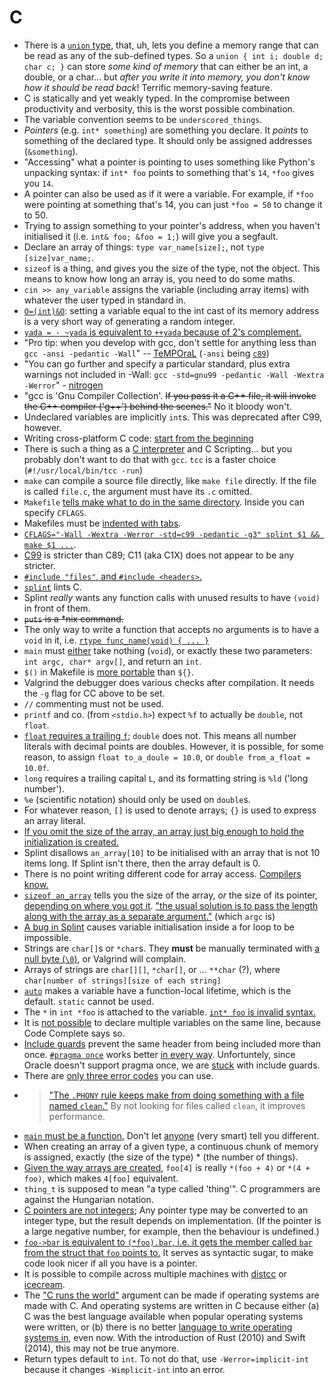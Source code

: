 # C

- There is a [`union` type](https://cs.smu.ca/~porter/csc/common_341_342/notes/union.html), that, uh, lets you define a memory range that can be read as any of the sub-defined types. So a `union { int i; double d; char c; }` can store *some kind of memory* that can either be an int, a double, or a char... but *after you write it into memory, you don't know how it should be read back*! Terrific memory-saving feature.
- C is statically and yet weakly typed. In the compromise between productivity and verbosity, this is the worst possible combination.
- The variable convention seems to be `underscored_things`.
- _Pointers_ (e.g. `int* something`) are something you declare. It _points_ to something of the declared type. It should only be assigned addresses (`&something`).
- "Accessing" what a pointer is pointing to uses something like Python's unpacking syntax: if `int* foo` points to something that's `14`, `*foo` gives you `14`.
- A pointer can also be used as if it were a variable. For example, if `*foo` were pointing at something that's 14, you can just `*foo = 50` to change it to 50.
- Trying to assign something to your pointer's address, when you haven't initialised it (i.e. `int& foo; &foo = 1;`) will give you a segfault.
- Declare an array of things: `type var_name[size];`, not `type [size]var_name;`.
- `sizeof` is a thing, and gives you the size of the type, not the object. This means to know how long an array is, you need to do some maths.
- `cin >> any_variable` assigns the variable (including array items) with whatever the user typed in standard in.
- [`O=(int)&O`](https://github.com/duckythescientist/obfuscatedLife/blob/master/remarks.md#int-_2048ointo______): setting a variable equal to the int cast of its memory address is a very short way of generating a random integer.
- [`yada = - ~yada` is equivalent to `++yada` because of 2's complement.](https://github.com/duckythescientist/obfuscatedLife/blob/master/remarks.md#while__-__2048___oo0x41c64e6d123450x7fffffff1024150)
- "Pro tip: when you develop with gcc, don't settle for anything less than `gcc -ansi -pedantic -Wall`" -- [TeMPOraL](https://news.ycombinator.com/item?id=7156405) (`-ansi` being [`c89`](http://stackoverflow.com/questions/10300114/should-i-use-ansi-or-explicit-std-as-compiler-flags))
- "You can go further and specify a particular standard, plus extra warnings not included in -Wall: `gcc -std=gnu99 -pedantic -Wall -Wextra -Werror`" - [nitrogen](https://news.ycombinator.com/item?id=7156405)
- "gcc is 'Gnu Compiler Collection'. ~~If you pass it a C++ file, it will invoke the C++ compiler ('g++') behind the scenes."~~ No it bloody won't.
- Undeclared variables are implicitly `int`s. This was deprecated after C99, however.
- Writing cross-platform C code: [start from the beginning](http://www.ski-epic.com/source_code_essays/ten_rules_for_writing_cross_platform_c_source_code.html)
- There is such a thing as a [C interpreter](http://www.reddit.com/r/programming/comments/2latu2/c4_c_in_4_functions/clt70uk) and C Scripting... but you probably don't want to do that with `gcc`. `tcc` is a faster choice (`#!/usr/local/bin/tcc -run`)
- `make` can compile a source file directly, like `make file` directly. If the file is called `file.c`, the argument must have its `.c` omitted.
- `Makefile` [tells make what to do in the same directory](http://c.learncodethehardway.org/book/ex2.html). Inside you can specify `CFLAGS`.
- Makefiles must be [indented with tabs](http://stackoverflow.com/questions/2131213/can-you-make-valid-makefiles-without-tab-characters).
- [`CFLAGS="-Wall -Wextra -Werror -std=c99 -pedantic -g3" splint $1 && make $1 ...`](http://stackoverflow.com/a/2574456/1558430).
- [C99](https://en.wikipedia.org/wiki/C99) is stricter than C89; C11 (aka C1X) does not appear to be any stricter.
- [`#include "files"`, and `#include <headers>`.](http://stackoverflow.com/a/50266/1558430)
- [`splint`](http://splint.org/) lints C.
- Splint _really_ wants any function calls with unused results to have `(void)` in front of them.
- ~~`puts` is a \*nix command.~~
- The only way to write a function that accepts no arguments is to have a `void` in it, i.e. [`rtype func_name(void) { ... }`](http://stackoverflow.com/a/3156437/1558430)
- `main` must [either](http://stackoverflow.com/questions/3156423/why-dont-we-use-void-in-main#comment3246503_3156423) take nothing (`void`), or exactly these two parameters: `int argc, char* argv[]`, and return an `int`.
- `$()` in Makefile is [more portable](http://stackoverflow.com/questions/2214575/passing-arguments-to-make-run#comment2167270_2214593) than `${}`.
- Valgrind the debugger does various checks after compilation. It needs the `-g` flag for CC above to be set.
- `//` commenting must not be used.
- `printf` and co. (from `<stdio.h>`) expect `%f` to actually be `double`, not `float`.
- [`float` requires a trailing `f`](http://stackoverflow.com/a/5026592/1558430); `double` does not. This means all number literals with decimal points are doubles. However, it is possible, for some reason, to assign `float to_a_doule = 10.0`, or `double from_a_float = 10.0f`.
- `long` requires a trailing capital `L`, and its formatting string is `%ld` ('long number').
- `%e` (scientific notation) should only be used on `double`s.
- For whatever reason, `[]` is used to denote arrays; `{}` is used to express an array literal.
- [If you omit the size of the array, an array just big enough to hold the initialization is created.](http://www.tutorialspoint.com/cprogramming/c_arrays.htm)
- Splint disallows `an_array[10]` to be initialised with an array that is not 10 items long. If Splint isn't there, then the array default is 0.
- There is no point writing different code for array access. [Compilers know.](http://stackoverflow.com/questions/4939834/in-c-accessing-my-array-index-is-faster-or-accessing-by-pointer-is-faster)
- [`sizeof an_array`](http://stackoverflow.com/a/204232/1558430) tells you the size of the array, _or_ the size of its pointer, [depending on where you got it](http://stackoverflow.com/a/10349610/1558430). ["the usual solution is to pass the length along with the array as a separate argument."](http://stackoverflow.com/questions/37538/how-do-i-determine-the-size-of-my-array-in-c#comment28408105_10349610) (which `argc` is)
- [A bug in Splint](http://stackoverflow.com/questions/10257470/splint-parse-error-in-for-loop) causes variable initialisation inside a for loop to be impossible.
- Strings are `char[]`s or `*char`s. They **must** be manually terminated with [a null byte (`\0`)](http://stackoverflow.com/questions/18688971/c-char-array-initialization#comment27531014_18688992), or Valgrind will complain.
- Arrays of strings are `char[][]`, `*char[]`, or ... `**char` (?), where `char[number of strings][size of each string]`
- [`auto`](http://stackoverflow.com/questions/2192547/where-is-the-c-auto-keyword-used) makes a variable have a function-local lifetime, which is the default. `static` cannot be used.
- The `*` in `int *foo` is attached to the variable. [`int* foo` is invalid syntax.](http://stackoverflow.com/a/4203080/1558430)
- It is [not possible](http://stackoverflow.com/a/4203948/1558430) to declare multiple variables on the same line, because Code Complete says so.
- [Include guards](https://en.wikipedia.org/wiki/Include_guard) prevent the same header from being included more than once. [`#pragma once`](https://en.wikipedia.org/wiki/Pragma_once) works better [in every way](http://stackoverflow.com/a/6793411/1558430). Unfortuntely, since Oracle doesn't support pragma once, we are [stuck](http://stackoverflow.com/a/1144110/1558430) with include guards.
- There are [only three error codes](https://en.wikipedia.org/wiki/Errno.h) you can use.
- > ["The `.PHONY` rule keeps make from doing something with a file named `clean`."](http://www.cs.colby.edu/maxwell/courses/tutorials/maketutor/) By not looking for files called `clean`, it improves performance.
- [`main` must be a function.](http://stackoverflow.com/questions/33305574/why-does-const-int-main-195-result-in-a-working-program-but-without-the-const) Don't let [anyone](https://jroweboy.github.io/c/asm/2015/01/26/when-is-main-not-a-function.html) (very smart) tell you different.
- When creating an array of a given type, a continuous chunk of memory is assigned, exactly (the size of the type) \* (the number of things).
- [Given the way arrays are created](http://stackoverflow.com/questions/381542/with-c-arrays-why-is-it-the-case-that-a5-5a), `foo[4]` is really `*(foo + 4)` or `*(4 + foo)`, which makes `4[foo]` equivalent.
- `thing_t` is supposed to mean "a type called 'thing'". C programmers are against the Hungarian notation.
- [C pointers are not integers](http://nullprogram.com/blog/2016/05/30/); Any pointer type may be converted to an integer type, but the result depends on implementation. (If the pointer is a large negative number, for example, then the behaviour is undefined.)
- [`foo->bar` is equivalent to `(*foo).bar`, i.e. it gets the member called `bar` from the struct that `foo` points to.](http://stackoverflow.com/a/2575050/1558430) It serves as syntactic sugar, to make code look nicer if all you have is a pointer.
- It is possible to compile across multiple machines with [distcc](https://github.com/distcc/distcc) or [icecream](https://github.com/icecc/icecream).
- The ["C runs the world"](https://www.toptal.com/c/after-all-these-years-the-world-is-still-powered-by-c-programming) argument can be made if operating systems are made with C. And operating systems are written in C because either (a) C was the best language available when popular operating systems were written, or (b) there is no better [language to write operating systems in](https://en.wikipedia.org/wiki/System_programming_language), even now. With the introduction of Rust (2010) and Swift (2014), this may not be true anymore.
- Return types default to `int`. To not do that, use `-Werror=implicit-int` because it changes `-Wimplicit-int` into an error.
